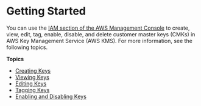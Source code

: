 # Getting Started<a name="getting-started"></a>

You can use the [IAM section of the AWS Management Console](https://console.aws.amazon.com/iam/) to create, view, edit, tag, enable, disable, and delete customer master keys \(CMKs\) in AWS Key Management Service \(AWS KMS\)\. For more information, see the following topics\.

**Topics**
+ [Creating Keys](create-keys.md)
+ [Viewing Keys](viewing-keys.md)
+ [Editing Keys](editing-keys.md)
+ [Tagging Keys](tagging-keys.md)
+ [Enabling and Disabling Keys](enabling-keys.md)